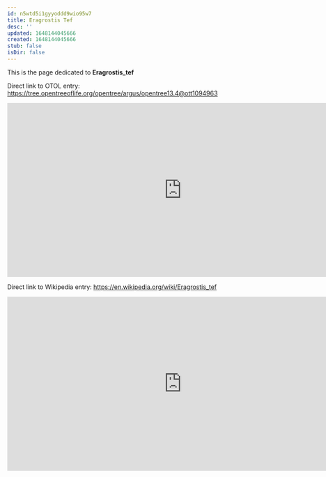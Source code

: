 ```yaml
---
id: n5wtd5i1gyyoddd9wio95w7
title: Eragrostis Tef
desc: ''
updated: 1648144045666
created: 1648144045666
stub: false
isDir: false
---
```

This is the page dedicated to **Eragrostis_tef**


Direct link to OTOL entry: https://tree.opentreeoflife.org/opentree/argus/opentree13.4@ott1094963



<html>
    <body>
    <iframe src="https://tree.opentreeoflife.org/opentree/argus/opentree13.4@ott1094963"
    width="800" height="400" frameborder="0" allowfullscreen> </iframe>
    </body>
</html>
    


Direct link to Wikipedia entry: https://en.wikipedia.org/wiki/Eragrostis_tef



<html>
    <body>
    <iframe src="https://en.wikipedia.org/wiki/Eragrostis_tef"
    width="800" height="400" frameborder="0" allowfullscreen> </iframe>
    </body>
</html>
    
